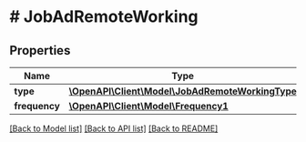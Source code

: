 # # JobAdRemoteWorking

## Properties

Name | Type | Description | Notes
------------ | ------------- | ------------- | -------------
**type** | [**\OpenAPI\Client\Model\JobAdRemoteWorkingType**](JobAdRemoteWorkingType.md) |  | [optional]
**frequency** | [**\OpenAPI\Client\Model\Frequency1**](Frequency1.md) |  | [optional]

[[Back to Model list]](../../README.md#models) [[Back to API list]](../../README.md#endpoints) [[Back to README]](../../README.md)
